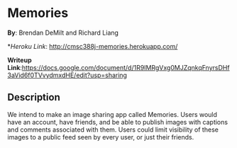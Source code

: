 # Memories

**By**: Brendan DeMilt and Richard Liang

**Heroku Link*: http://cmsc388j-memories.herokuapp.com/

**Writeup Link**:https://docs.google.com/document/d/1R9IMRgVxg0MJZqnkqFnyrsDHf3aVid6f0TVvydmxdHE/edit?usp=sharing



## Description

We intend to make an image sharing app called Memories. Users would have an account, have friends, and be able to publish images with captions and comments associated with them. Users could limit visibility of these images to a public feed seen by every user, or just their friends.
